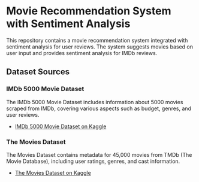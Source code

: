 # Movie Recommendation System with Sentiment Analysis

This repository contains a movie recommendation system integrated with sentiment analysis for user reviews. The system suggests movies based on user input and provides sentiment analysis for IMDb reviews.

## Dataset Sources

### IMDb 5000 Movie Dataset
The IMDb 5000 Movie Dataset includes information about 5000 movies scraped from IMDb, covering various aspects such as budget, genres, and user reviews.

- [IMDb 5000 Movie Dataset on Kaggle](https://www.kaggle.com/datasets/carolzhangdc/imdb-5000-movie-dataset/data)

### The Movies Dataset
The Movies Dataset contains metadata for 45,000 movies from TMDb (The Movie Database), including user ratings, genres, and cast information.

- [The Movies Dataset on Kaggle](https://www.kaggle.com/datasets/rounakbanik/the-movies-dataset)
